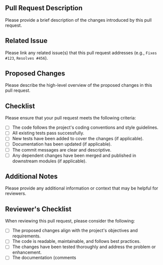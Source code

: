 ## Pull Request Description

Please provide a brief description of the changes introduced by this pull request.

## Related Issue

Please link any related issue(s) that this pull request addresses (e.g., `Fixes #123`, `Resolves #456`).

## Proposed Changes

Please describe the high-level overview of the proposed changes in this pull request.

## Checklist

Please ensure that your pull request meets the following criteria:

- [ ] The code follows the project's coding conventions and style guidelines.
- [ ] All existing tests pass successfully.
- [ ] New tests have been added to cover the changes (if applicable).
- [ ] Documentation has been updated (if applicable).
- [ ] The commit messages are clear and descriptive.
- [ ] Any dependent changes have been merged and published in downstream modules (if applicable).

## Additional Notes

Please provide any additional information or context that may be helpful for reviewers.

## Reviewer's Checklist

When reviewing this pull request, please consider the following:

- [ ] The proposed changes align with the project's objectives and requirements.
- [ ] The code is readable, maintainable, and follows best practices.
- [ ] The changes have been tested thoroughly and address the problem or enhancement.
- [ ] The documentation (comments
